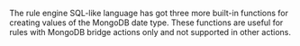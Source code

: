 The rule engine SQL-like language has got three more built-in functions for creating values of the MongoDB date type. These functions are useful for rules with MongoDB bridge actions only and not supported in other actions.
